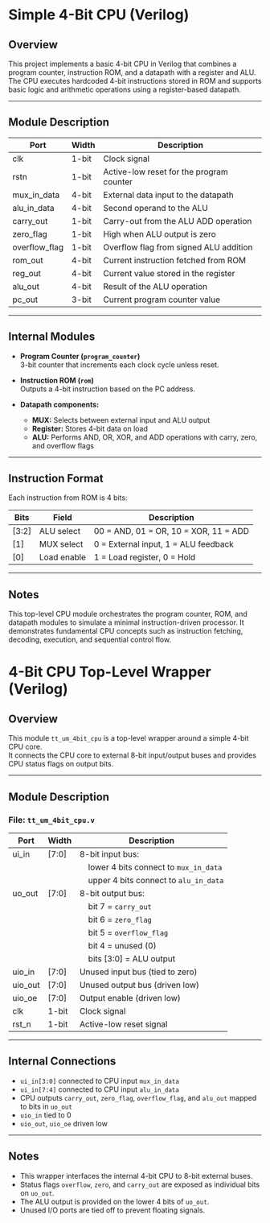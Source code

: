 # Simple 4-Bit CPU (Verilog)

## Overview  
This project implements a basic 4-bit CPU in Verilog that combines a program counter, instruction ROM, and a datapath with a register and ALU. The CPU executes hardcoded 4-bit instructions stored in ROM and supports basic logic and arithmetic operations using a register-based datapath.

---

## Module Description

| Port        | Width | Description                              |
| ----------- | ----- | ---------------------------------------- |
| clk         | 1-bit | Clock signal                             |
| rstn        | 1-bit | Active-low reset for the program counter |
| mux_in_data | 4-bit | External data input to the datapath      |
| alu_in_data | 4-bit | Second operand to the ALU                |
| carry_out   | 1-bit | Carry-out from the ALU ADD operation     |
| zero_flag   | 1-bit | High when ALU output is zero             |
| overflow_flag | 1-bit | Overflow flag from signed ALU addition |
| rom_out     | 4-bit | Current instruction fetched from ROM     |
| reg_out     | 4-bit | Current value stored in the register     |
| alu_out     | 4-bit | Result of the ALU operation              |
| pc_out      | 3-bit | Current program counter value            |

---

## Internal Modules

- **Program Counter (`program_counter`)**  
  3-bit counter that increments each clock cycle unless reset.

- **Instruction ROM (`rom`)**  
  Outputs a 4-bit instruction based on the PC address.

- **Datapath components:**  
  - **MUX:** Selects between external input and ALU output  
  - **Register:** Stores 4-bit data on load  
  - **ALU:** Performs AND, OR, XOR, and ADD operations with carry, zero, and overflow flags

---

## Instruction Format

Each instruction from ROM is 4 bits:

| Bits  | Field       | Description                           |
| ----- | ----------- | ------------------------------------- |
| [3:2] | ALU select  | 00 = AND, 01 = OR, 10 = XOR, 11 = ADD |
| [1]   | MUX select  | 0 = External input, 1 = ALU feedback  |
| [0]   | Load enable | 1 = Load register, 0 = Hold           |

---

## Notes  
This top-level CPU module orchestrates the program counter, ROM, and datapath modules to simulate a minimal instruction-driven processor. It demonstrates fundamental CPU concepts such as instruction fetching, decoding, execution, and sequential control flow.


# 4-Bit CPU Top-Level Wrapper (Verilog)

## Overview

This module `tt_um_4bit_cpu` is a top-level wrapper around a simple 4-bit CPU core.  
It connects the CPU core to external 8-bit input/output buses and provides CPU status flags on output bits.

---

## Module Description

### File: `tt_um_4bit_cpu.v`

| Port    | Width  | Description                                           |
|---------|--------|-------------------------------------------------------|
| ui_in   | [7:0]  | 8-bit input bus:                                      |
|         |        | &nbsp;&nbsp;&nbsp;&nbsp;lower 4 bits connect to `mux_in_data`  |
|         |        | &nbsp;&nbsp;&nbsp;&nbsp;upper 4 bits connect to `alu_in_data`  |
| uo_out  | [7:0]  | 8-bit output bus:                                    |
|         |        | &nbsp;&nbsp;&nbsp;&nbsp;bit 7 = `carry_out`          |
|         |        | &nbsp;&nbsp;&nbsp;&nbsp;bit 6 = `zero_flag`          |
|         |        | &nbsp;&nbsp;&nbsp;&nbsp;bit 5 = `overflow_flag`      |
|         |        | &nbsp;&nbsp;&nbsp;&nbsp;bit 4 = unused (0)            |
|         |        | &nbsp;&nbsp;&nbsp;&nbsp;bits [3:0] = ALU output      |
| uio_in  | [7:0]  | Unused input bus (tied to zero)                      |
| uio_out | [7:0]  | Unused output bus (driven low)                        |
| uio_oe  | [7:0]  | Output enable (driven low)                            |
| clk     | 1-bit  | Clock signal                                         |
| rst_n   | 1-bit  | Active-low reset signal                              |


---

## Internal Connections

- `ui_in[3:0]` connected to CPU input `mux_in_data`
- `ui_in[7:4]` connected to CPU input `alu_in_data`
- CPU outputs `carry_out`, `zero_flag`, `overflow_flag`, and `alu_out` mapped to bits in `uo_out`
- `uio_in` tied to 0
- `uio_out`, `uio_oe` driven low

---

## Notes

- This wrapper interfaces the internal 4-bit CPU to 8-bit external buses.
- Status flags `overflow`, `zero`, and `carry_out` are exposed as individual bits on `uo_out`.
- The ALU output is provided on the lower 4 bits of `uo_out`.
- Unused I/O ports are tied off to prevent floating signals.
